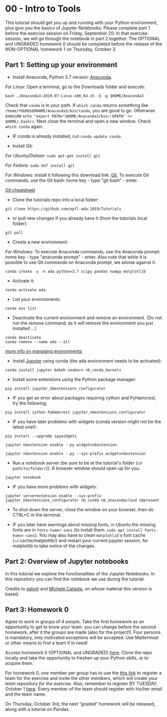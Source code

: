 # 00 - Intro to Tools

This tutorial should get you up and running with your Python environment, plus give you the basics of Jupyter Notebooks. Please complete part 1 before the exercise session on Friday, September 20. In that exercise session, we will go through the notebook in part 2 together. The OPTIONAL and UNGRADED homework 0 should be completed before the release of the NON-OPTIONAL homework 1 on Thursday, October 3.

## Part 1: Setting up your environment

* Install Anaconda, Python 3.7 version: [Anaconda](https://www.anaconda.com/distribution/#download-section).

*For Linux*: Open a terminal, go to the Downloads folder and execute:

```
bash ./Anaconda3-2019.07-Linux-x86_64.sh -b -p $HOME/Anaconda3
```

Check that `conda` is in your path. If `which conda` returns something like `/home/YOURUSERNAME/Anaconda3/bin/conda`, you are good to go. Otherwise execute
`echo ‘export PATH="$HOME/Anaconda3/bin/:$PATH’ >> $HOME/.bashrc`. Next close the terminal and open a new window. Check `which conda` again.

* IF conda is already installed, run `conda update conda`.

* Install Git:

*For Ubuntu/Debian*: `sudo apt-get install git`

*For Fedora*: `sudo dnf install git`

*For Windows*:
Install it following this download link: [Git](https://git-scm.com/downloads). To execute Git commands, use the Git bash: home key - type "git bash" - enter.

[Git cheatsheet](http://rogerdudler.github.io/git-guide/)

* Clone the tutorials repo into a local folder:

```
git clone https://github.com/epfl-ada-2019/Tutorials
```

* or pull new changes if you already have it (from the tutorials local folder):

```
git pull
```

* Create a new environment:

*For Windows*: 
To execute Anaconda commands, use the Anaconda prompt: home key - type "anaconda prompt" - enter.
Also note that while it is possible to use Git commands on Anaconda prompt, we advise against it.

```
conda create -y -n ada python=3.7 scipy pandas numpy matplotlib
```

* Activate it:
    
```
conda activate ada
```

* List your environments:
    
```
conda env list
```

* Deactivate the current environment and remove an environment. (Do not run the remove command, as it will remove the environment you just installed ...)
    
```
conda deactivate
conda remove --name ada --all
```

[more info on managing environments](https://conda.io/docs/user-guide/tasks/manage-environments.html)

* Install [Jupyter](https://jupyter.org/) using conda (the ada environment needs to be activated):
    
```
conda install jupyter bokeh seaborn nb_conda_kernels
```

* Install some extensions using the Python package manager:
    
```
pip install jupyter_nbextensions_configurator
```

* IF you get an error about packages requiring cython and PyHamcrest, try the following:
```
pip install cython PyHamcrest jupyter_nbextensions_configurator
```

* IF you have later problems with widgets (conda version might not be the latest one!):
    
```
pip install --upgrade ipywidgets
    
jupyter nbextension enable --py widgetsnbextension
    
jupyter nbextension enable --py --sys-prefix widgetsnbextension
```

* Run a notebook server (be sure to be at the tutorial's folder (`cd path/to/folder/`)). A browser window should open up for you.

```
jupyter notebook
```

* IF you have more problems with widgets:

```
jupyter serverextension enable --sys-prefix jupyter_nbextensions_configurator nb_conda nb_anacondacloud nbpresent
```

* To shut down the server, close the window on your browser, then do CTRL+C in the terminal.

* IF you later have warnings about missing fonts, in Ubuntu the missing fonts are in `fonts-humor-sans` (to install them: `sudo apt install fonts-humor-sans`). You may also have to clean `matplotlib`'s font cache (~/.cache/matplotlib/) and restart your current jupyter session, for matplotlib to take notice of the changes.

## Part 2: Overview of Jupyter notebooks

In this tutorial we explore the functionalities of the Jupyter Notebooks. In this repository you can find the notebook we use during the tutorial.

Credits to [saloot](https://github.com/saloot) and [Michele Catasta](https://github.com/pirroh), on whose material this version is based.

## Part 3: Homework 0

Agree to work in groups of 4 people. Take the first homework as an opportunity to get to know your team: you can change before the second homework, after it the groups are made (also for the project!). Four persons is mandatory, only motivated exceptions will be accepted. Use Mattermost or other means to find a team if in need!

Access homework 0 (OPTIONAL and UNGRADED) [here](https://github.com/epfl-ada-2019/Homework/tree/master/00%20-%20Optional%20Homework). Clone the repo locally and take the opportunity to freshen up your Python skills, or to acquire them.

For homework 0, *one* member per group has to use the [this link](https://classroom.github.com/g/eOXaZkyS) to register a team for the exercise and invite the other members, which will create your *team repository for the exercise*.
Also, remember to register BY TUESDAY, October 1 [here](https://docs.google.com/forms/d/e/1FAIpQLSfUhAtCwpIB0h8aDwPf5LrkwDSGGjZ0ly3sU7RTcron-sg_BA/viewform). Every member of the team should register with his/her email and the team name. 

On Thursday, October 3rd, the next “graded” homework will be released, along with a tutorial on Pandas.
